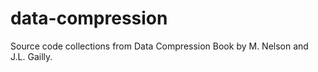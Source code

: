data-compression
================

Source code collections from Data Compression Book by M. Nelson and J.L. Gailly.
